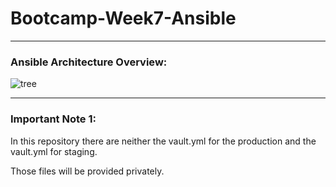# Bootcamp-Week7-Ansible

---

### Ansible Architecture Overview:

![tree](https://user-images.githubusercontent.com/90255849/139579677-2b136369-7af0-4170-b479-f5df58121ada.png)

---

### Important Note 1:

In this repository there are neither the vault.yml for the production and the vault.yml for staging.  

Those files will be provided privately.

